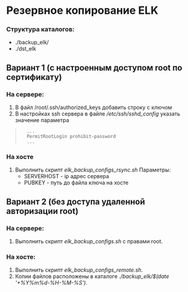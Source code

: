 # Резервное копирование ELK
### Структура каталогов:
- ./backup_elk/
- ./dst_elk

## Вариант 1 (с настроенным доступом root по сертификату)
### На сервере:
1. В файл /root/.ssh/authorized_keys добавить строку с ключом
2. В настройках ssh сервера в файле */etc/ssh/sshd_config* указать значение параметра
> 		... 
> 		PermitRootLogin prohibit-password
>		...

### На хосте
1. Выполнить скрипт *elk_backup_configs_rsync.sh*
Параметры:
	- SERVERHOST - ip адрес сервера
	- PUBKEY - путь до файла ключа на хосте

## Вариант 2 (без доступа удаленной авторизации root)
### На сервере:
1. Выполнить скрипт *elk_backup_configs.sh* с правами root.

### На хосте:
1. Выполнить скрипт *elk_backup_configs_remote.sh*.
2. Копии файлов расположены в каталоге *./backup_elk/$(date '+%Y%m%d-%H-%M-%S')*.

